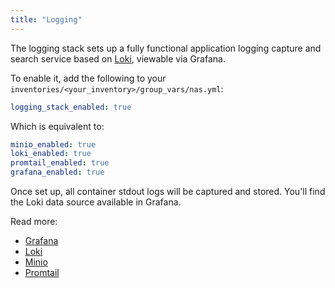 ```yaml
---
title: "Logging"
---
```


The logging stack sets up a fully functional application logging capture and search service based on [Loki](https://grafana.com/oss/loki/), viewable via Grafana.

To enable it, add the following to your `inventories/<your_inventory>/group_vars/nas.yml`:

```yaml
logging_stack_enabled: true
```

Which is equivalent to:

```yaml
minio_enabled: true
loki_enabled: true
promtail_enabled: true
grafana_enabled: true
```

Once set up, all container stdout logs will be captured and stored. You'll find the Loki data source available in Grafana.

Read more:

- [Grafana](../observability/grafana.md)
- [Loki](../system-tools/loki.md)
- [Minio](../system-tools/minio.md)
- [Promtail](../system-tools/promtail.md)
